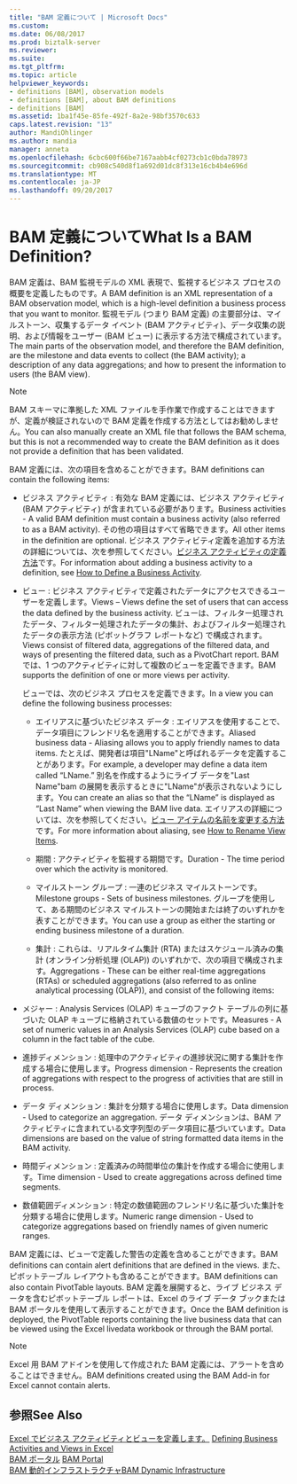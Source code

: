 ```yaml
---
title: "BAM 定義について | Microsoft Docs"
ms.custom: 
ms.date: 06/08/2017
ms.prod: biztalk-server
ms.reviewer: 
ms.suite: 
ms.tgt_pltfrm: 
ms.topic: article
helpviewer_keywords:
- definitions [BAM], observation models
- definitions [BAM], about BAM definitions
- definitions [BAM]
ms.assetid: 1ba1f45e-85fe-492f-8a2e-98bf3570c633
caps.latest.revision: "13"
author: MandiOhlinger
ms.author: mandia
manager: anneta
ms.openlocfilehash: 6cbc600f66be7167aabb4cf0273cb1c0bda78973
ms.sourcegitcommit: cb908c540d8f1a692d01dc8f313e16cb4b4e696d
ms.translationtype: MT
ms.contentlocale: ja-JP
ms.lasthandoff: 09/20/2017
---
```

# <a name="what-is-a-bam-definition"></a><span data-ttu-id="b0dfe-103">BAM 定義について</span><span class="sxs-lookup"><span data-stu-id="b0dfe-103">What Is a BAM Definition?</span></span>
<span data-ttu-id="b0dfe-104">BAM 定義は、BAM 監視モデルの XML 表現で、監視するビジネス プロセスの概要を定義したものです。</span><span class="sxs-lookup"><span data-stu-id="b0dfe-104">A BAM definition is an XML representation of a BAM observation model, which is a high-level definition a business process that you want to monitor.</span></span> <span data-ttu-id="b0dfe-105">監視モデル (つまり BAM 定義) の主要部分は、マイルストーン、収集するデータ イベント (BAM アクティビティ)、データ収集の説明、および情報をユーザー (BAM ビュー) に表示する方法で構成されています。</span><span class="sxs-lookup"><span data-stu-id="b0dfe-105">The main parts of the observation model, and therefore the BAM definition, are the milestone and data events to collect (the BAM activity); a description of any data aggregations; and how to present the information to users (the BAM view).</span></span>  
  
> [!NOTE]
>  <span data-ttu-id="b0dfe-106">BAM スキーマに準拠した XML ファイルを手作業で作成することはできますが、定義が検証されないので BAM 定義を作成する方法としてはお勧めしません。</span><span class="sxs-lookup"><span data-stu-id="b0dfe-106">You can also manually create an XML file that follows the BAM schema, but this is not a recommended way to create the BAM definition as it does not provide a definition that has been validated.</span></span>  
  
 <span data-ttu-id="b0dfe-107">BAM 定義には、次の項目を含めることができます。</span><span class="sxs-lookup"><span data-stu-id="b0dfe-107">BAM definitions can contain the following items:</span></span>  
  
-   <span data-ttu-id="b0dfe-108">ビジネス アクティビティ : 有効な BAM 定義には、ビジネス アクティビティ (BAM アクティビティ) が含まれている必要があります。</span><span class="sxs-lookup"><span data-stu-id="b0dfe-108">Business activities - A valid BAM definition must contain a business activity (also referred to as a BAM activity).</span></span> <span data-ttu-id="b0dfe-109">その他の項目はすべて省略できます。</span><span class="sxs-lookup"><span data-stu-id="b0dfe-109">All other items in the definition are optional.</span></span> <span data-ttu-id="b0dfe-110">ビジネス アクティビティ定義を追加する方法の詳細については、次を参照してください。[ビジネス アクティビティの定義方法](../core/how-to-define-a-business-activity.md)です。</span><span class="sxs-lookup"><span data-stu-id="b0dfe-110">For information about adding a business activity to a definition, see [How to Define a Business Activity](../core/how-to-define-a-business-activity.md).</span></span>  
  
-   <span data-ttu-id="b0dfe-111">ビュー : ビジネス アクティビティで定義されたデータにアクセスできるユーザーを定義します。</span><span class="sxs-lookup"><span data-stu-id="b0dfe-111">Views – Views define the set of users that can access the data defined by the business activity.</span></span> <span data-ttu-id="b0dfe-112">ビューは、フィルター処理されたデータ、フィルター処理されたデータの集計、およびフィルター処理されたデータの表示方法 (ピボットグラフ レポートなど) で構成されます。</span><span class="sxs-lookup"><span data-stu-id="b0dfe-112">Views consist of filtered data, aggregations of the filtered data, and ways of presenting the filtered data, such as a PivotChart report.</span></span> <span data-ttu-id="b0dfe-113">BAM では、1 つのアクティビティに対して複数のビューを定義できます。</span><span class="sxs-lookup"><span data-stu-id="b0dfe-113">BAM supports the definition of one or more views per activity.</span></span>  
  
     <span data-ttu-id="b0dfe-114">ビューでは、次のビジネス プロセスを定義できます。</span><span class="sxs-lookup"><span data-stu-id="b0dfe-114">In a view you can define the following business processes:</span></span>  
  
    -   <span data-ttu-id="b0dfe-115">エイリアスに基づいたビジネス データ : エイリアスを使用することで、データ項目にフレンドリ名を適用することができます。</span><span class="sxs-lookup"><span data-stu-id="b0dfe-115">Aliased business data - Aliasing allows you to apply friendly names to data items.</span></span> <span data-ttu-id="b0dfe-116">たとえば、開発者は項目"LName"と呼ばれるデータを定義することがあります。</span><span class="sxs-lookup"><span data-stu-id="b0dfe-116">For example, a developer may define a data item called “LName.”</span></span> <span data-ttu-id="b0dfe-117">別名を作成するようにライブ データを"Last Name"bam の展開を表示するときに"LName"が表示されないようにします。</span><span class="sxs-lookup"><span data-stu-id="b0dfe-117">You can create an alias so that the “LName” is displayed as “Last Name” when viewing the BAM live data.</span></span>  <span data-ttu-id="b0dfe-118">エイリアスの詳細については、次を参照してください。[ビュー アイテムの名前を変更する方法](../core/how-to-rename-view-items.md)です。</span><span class="sxs-lookup"><span data-stu-id="b0dfe-118">For more information about aliasing, see [How to Rename View Items](../core/how-to-rename-view-items.md).</span></span>  
  
    -   <span data-ttu-id="b0dfe-119">期間 : アクティビティを監視する期間です。</span><span class="sxs-lookup"><span data-stu-id="b0dfe-119">Duration - The time period over which the activity is monitored.</span></span>  
  
    -   <span data-ttu-id="b0dfe-120">マイルストーン グループ : 一連のビジネス マイルストーンです。</span><span class="sxs-lookup"><span data-stu-id="b0dfe-120">Milestone groups - Sets of business milestones.</span></span> <span data-ttu-id="b0dfe-121">グループを使用して、ある期間のビジネス マイルストーンの開始または終了のいずれかを表すことができます。</span><span class="sxs-lookup"><span data-stu-id="b0dfe-121">You can use a group as either the starting or ending business milestone of a duration.</span></span>  
  
    -   <span data-ttu-id="b0dfe-122">集計 : これらは、リアルタイム集計 (RTA) またはスケジュール済みの集計 (オンライン分析処理 (OLAP)) のいずれかで、次の項目で構成されます。</span><span class="sxs-lookup"><span data-stu-id="b0dfe-122">Aggregations -  These can be either real-time aggregations (RTAs) or scheduled aggregations (also referred to as online analytical processing (OLAP)), and consist of the following items:</span></span>  
  
-   <span data-ttu-id="b0dfe-123">メジャー : Analysis Services (OLAP) キューブのファクト テーブルの列に基づいた OLAP キューブに格納されている数値のセットです。</span><span class="sxs-lookup"><span data-stu-id="b0dfe-123">Measures - A set of numeric values in an Analysis Services (OLAP) cube based on a column in the fact table of the cube.</span></span>  
  
-   <span data-ttu-id="b0dfe-124">進捗ディメンション : 処理中のアクティビティの進捗状況に関する集計を作成する場合に使用します。</span><span class="sxs-lookup"><span data-stu-id="b0dfe-124">Progress dimension - Represents the creation of aggregations with respect to the progress of activities that are still in process.</span></span>  
  
-   <span data-ttu-id="b0dfe-125">データ ディメンション : 集計を分類する場合に使用します。</span><span class="sxs-lookup"><span data-stu-id="b0dfe-125">Data dimension - Used to categorize an aggregation.</span></span> <span data-ttu-id="b0dfe-126">データ ディメンションは、BAM アクティビティに含まれている文字列型のデータ項目に基づいています。</span><span class="sxs-lookup"><span data-stu-id="b0dfe-126">Data dimensions are based on the value of string formatted data items in the BAM activity.</span></span>  
  
-   <span data-ttu-id="b0dfe-127">時間ディメンション : 定義済みの時間単位の集計を作成する場合に使用します。</span><span class="sxs-lookup"><span data-stu-id="b0dfe-127">Time dimension - Used to create aggregations across defined time segments.</span></span>  
  
-   <span data-ttu-id="b0dfe-128">数値範囲ディメンション : 特定の数値範囲のフレンドリ名に基づいた集計を分類する場合に使用します。</span><span class="sxs-lookup"><span data-stu-id="b0dfe-128">Numeric range dimension - Used to categorize aggregations based on friendly names of given numeric ranges.</span></span>  
  
 <span data-ttu-id="b0dfe-129">BAM 定義には、ビューで定義した警告の定義を含めることができます。</span><span class="sxs-lookup"><span data-stu-id="b0dfe-129">BAM definitions can contain alert definitions that are defined in the views.</span></span> <span data-ttu-id="b0dfe-130">また、ピボットテーブル レイアウトも含めることができます。</span><span class="sxs-lookup"><span data-stu-id="b0dfe-130">BAM definitions can also contain PivotTable layouts.</span></span> <span data-ttu-id="b0dfe-131">BAM 定義を展開すると、ライブ ビジネス データを含むピボットテーブル レポートは、Excel のライブ データ ブックまたは BAM ポータルを使用して表示することができます。</span><span class="sxs-lookup"><span data-stu-id="b0dfe-131">Once the BAM definition is deployed, the PivotTable reports containing the live business data that can be viewed using the Excel livedata workbook or through the BAM portal.</span></span>  
  
> [!NOTE]
>  <span data-ttu-id="b0dfe-132">Excel 用 BAM アドインを使用して作成された BAM 定義には、アラートを含めることはできません。</span><span class="sxs-lookup"><span data-stu-id="b0dfe-132">BAM definitions created using the BAM Add-in for Excel cannot contain alerts.</span></span>  
  
## <a name="see-also"></a><span data-ttu-id="b0dfe-133">参照</span><span class="sxs-lookup"><span data-stu-id="b0dfe-133">See Also</span></span>  
 <span data-ttu-id="b0dfe-134">[Excel でビジネス アクティビティとビューを定義します。](../core/defining-business-activities-and-views-in-excel.md) </span><span class="sxs-lookup"><span data-stu-id="b0dfe-134">[Defining Business Activities and Views in Excel](../core/defining-business-activities-and-views-in-excel.md) </span></span>  
 <span data-ttu-id="b0dfe-135">[BAM ポータル](../core/bam-portal.md) </span><span class="sxs-lookup"><span data-stu-id="b0dfe-135">[BAM Portal](../core/bam-portal.md) </span></span>  
 [<span data-ttu-id="b0dfe-136">BAM 動的インフラストラクチャ</span><span class="sxs-lookup"><span data-stu-id="b0dfe-136">BAM Dynamic Infrastructure</span></span>](../core/bam-dynamic-infrastructure.md)